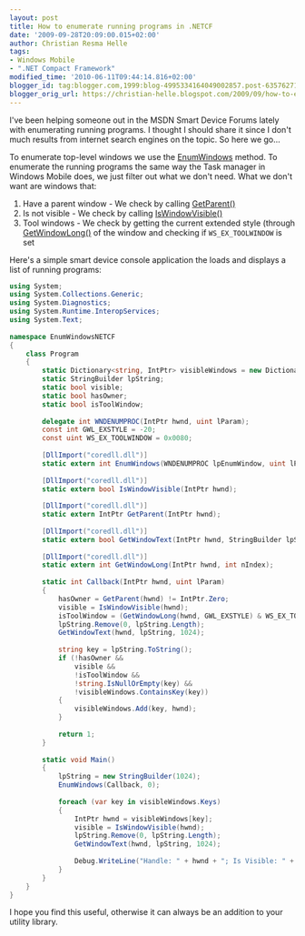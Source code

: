 ```yaml
---
layout: post
title: How to enumerate running programs in .NETCF
date: '2009-09-28T20:09:00.015+02:00'
author: Christian Resma Helle
tags:
- Windows Mobile
- ".NET Compact Framework"
modified_time: '2010-06-11T09:44:14.816+02:00'
blogger_id: tag:blogger.com,1999:blog-4995334164049002857.post-6357627196105166268
blogger_orig_url: https://christian-helle.blogspot.com/2009/09/how-to-enumerate-running-programs-in.html
---
```


I've been helping someone out in the MSDN Smart Device Forums lately with enumerating running programs. I thought I should share it since I don't much results from internet search engines on the topic. So here we go...  
  
To enumerate top-level windows we use the [EnumWindows](https://learn.microsoft.com/en-us/previous-versions/ms960376(v=msdn.10)?redirectedfrom=MSDN) method. To enumerate the running programs the same way the Task manager in Windows Mobile does, we just filter out what we don't need. What we don't want are windows that:  
  
1. Have a parent window - We check by calling [GetParent()](https://learn.microsoft.com/en-us/previous-versions/ms960750(v=msdn.10)?redirectedfrom=MSDN)  
2. Is not visible - We check by calling [IsWindowVisible()](https://learn.microsoft.com/en-us/previous-versions/ms915286(v=msdn.10)?redirectedfrom=MSDN)  
3. Tool windows - We check by getting the current extended style (through [GetWindowLong()](http://learn.microsoft.com/en-us/library/ms960886.aspx?WT.mc_id=DT-MVP-5004822) of the window and checking if `WS_EX_TOOLWINDOW` is set  
  
Here's a simple smart device console application the loads and displays a list of running programs:

```csharp
using System;
using System.Collections.Generic;
using System.Diagnostics;
using System.Runtime.InteropServices;
using System.Text;
 
namespace EnumWindowsNETCF
{
    class Program
    {
        static Dictionary<string, IntPtr> visibleWindows = new Dictionary<string, IntPtr>();
        static StringBuilder lpString;
        static bool visible;
        static bool hasOwner;
        static bool isToolWindow;
 
        delegate int WNDENUMPROC(IntPtr hwnd, uint lParam);
        const int GWL_EXSTYLE = -20;
        const uint WS_EX_TOOLWINDOW = 0x0080;
 
        [DllImport("coredll.dll")]
        static extern int EnumWindows(WNDENUMPROC lpEnumWindow, uint lParam);
 
        [DllImport("coredll.dll")]
        static extern bool IsWindowVisible(IntPtr hwnd);
 
        [DllImport("coredll.dll")]
        static extern IntPtr GetParent(IntPtr hwnd);
 
        [DllImport("coredll.dll")]
        static extern bool GetWindowText(IntPtr hwnd, StringBuilder lpString, int nMaxCount);
 
        [DllImport("coredll.dll")]
        static extern int GetWindowLong(IntPtr hwnd, int nIndex);
 
        static int Callback(IntPtr hwnd, uint lParam)
        {
            hasOwner = GetParent(hwnd) != IntPtr.Zero;
            visible = IsWindowVisible(hwnd);
            isToolWindow = (GetWindowLong(hwnd, GWL_EXSTYLE) & WS_EX_TOOLWINDOW) != 0;
            lpString.Remove(0, lpString.Length);
            GetWindowText(hwnd, lpString, 1024);
 
            string key = lpString.ToString();
            if (!hasOwner &&
                visible &&
                !isToolWindow &&
                !string.IsNullOrEmpty(key) &&
                !visibleWindows.ContainsKey(key))
            {
                visibleWindows.Add(key, hwnd);
            }
 
            return 1;
        }
 
        static void Main()
        {
            lpString = new StringBuilder(1024);
            EnumWindows(Callback, 0);
 
            foreach (var key in visibleWindows.Keys)
            {
                IntPtr hwnd = visibleWindows[key];
                visible = IsWindowVisible(hwnd);
                lpString.Remove(0, lpString.Length);
                GetWindowText(hwnd, lpString, 1024);
 
                Debug.WriteLine("Handle: " + hwnd + "; Is Visible: " + visible + "; Text: " + lpString);
            }
        }
    }
}
```

I hope you find this useful, otherwise it can always be an addition to your utility library.